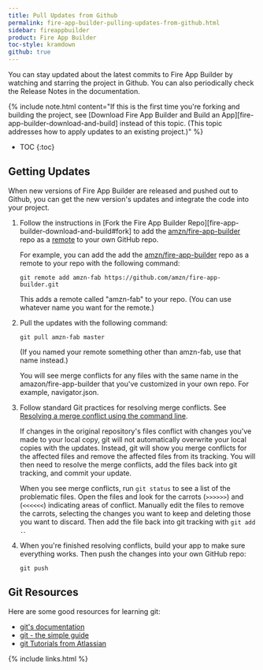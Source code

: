 ```yaml
---
title: Pull Updates from Github
permalink: fire-app-builder-pulling-updates-from-github.html
sidebar: fireappbuilder
product: Fire App Builder
toc-style: kramdown
github: true
---
```


You can stay updated about the latest commits to Fire App Builder by watching and starring the project in Github. You can also periodically check the Release Notes in the documentation.

{% include note.html content="If this is the first time you're forking and building the project, see [Download Fire App Builder and Build an App][fire-app-builder-download-and-build] instead of this topic. (This topic addresses how to apply updates to an existing project.)" %}

* TOC
{:toc}

## Getting Updates

When new versions of Fire App Builder are released and pushed out to Github, you can get the new version's updates and integrate the code into your project.

1.  Follow the instructions in [Fork the Fire App Builder Repo][fire-app-builder-download-and-build#fork] to add the [amzn/fire-app-builder](https://github.com/amzn/fire-app-builder) repo as a [remote](https://git-scm.com/book/en/v2/Git-Basics-Working-with-Remotes) to your own GitHub repo.

    For example, you can add the add the [amzn/fire-app-builder](https://github.com/amzn/fire-app-builder) repo as a remote to your repo with the following command:

    ```
    git remote add amzn-fab https://github.com/amzn/fire-app-builder.git
    ```

    This adds a remote called "amzn-fab" to your repo. (You can use whatever name you want for the remote.)

2.  Pull the updates with the following command:

    ```
    git pull amzn-fab master
    ```

    (If you named your remote something other than amzn-fab, use that name instead.)

    You will see merge conflicts for any files with the same name in the amazon/fire-app-builder that you've customized in your own repo. For example, navigator.json.

3.  Follow standard Git practices for resolving merge conflicts. See [Resolving a merge conflict using the command line](https://help.github.com/articles/resolving-a-merge-conflict-using-the-command-line/).

    If changes in the original repository's files conflict with changes you've made to your local copy, git will not automatically overwrite your local copies with the updates. Instead, git will show you merge conflicts for the affected files and remove the affected files from its tracking. You will then need to resolve the merge conflicts, add the files back into git tracking, and commit your update.

    When you see merge conflicts, run `git status` to see a list of the problematic files. Open the files and look for the carrots (``>>>>>>``) and (``<<<<<<``) indicating areas of conflict. Manually edit the files to remove the carrots, selecting the changes you want to keep and deleting those you want to discard. Then add the file back into git tracking with `git add .`.

4.  When you're finished resolving conflicts, build your app to make sure everything works. Then push the changes into your own GitHub repo:

    ```
    git push
    ```

## Git Resources

Here are some good resources for learning git:

* [git's documentation](https://git-scm.com/doc)
* [git - the simple guide](http://rogerdudler.github.io/git-guide/)
* [git Tutorials from Atlassian](https://www.atlassian.com/git/tutorials/)

{% include links.html %}
